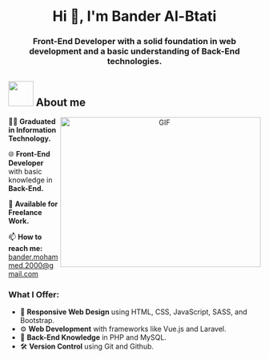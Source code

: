<h1 align="center">Hi 👋, I'm Bander Al-Btati</h1>
<h3 align="center">Front-End Developer with a solid foundation in web development and a basic understanding of Back-End technologies.</h3>

## <picture><img src = "https://github.com/7oSkaaa/7oSkaaa/blob/main/Images/about_me.gif?raw=true" width = 50px></picture> About me

<a target="_blank" align="center">
  <img align="right" top="500" height="300" width="400" alt="GIF" src="https://media.giphy.com/media/SWoSkN6DxTszqIKEqv/giphy.gif">
</a>

<div>
  <p>👨‍🎓 <strong>Graduated in Information Technology.</strong></p>
  <p>🌐 <strong>Front-End Developer</strong> with basic knowledge in <strong>Back-End.</strong></p>
  <p>💼 <strong>Available for Freelance Work.</strong></p>
  <p>📫 <strong>How to reach me:</strong> <a href="mailto:bander.mohammed.2000@gmail.com">bander.mohammed.2000@gmail.com</a></p>
</div>

<h3>What I Offer:</h3>
<ul>
  <li>🌟 <strong>Responsive Web Design</strong> using HTML, CSS, JavaScript, SASS, and Bootstrap.</li>
  <li>⚙️ <strong>Web Development</strong> with frameworks like Vue.js and Laravel.</li>
  <li>🔧 <strong>Back-End Knowledge</strong> in PHP and MySQL.</li>
  <li>🛠️ <strong>Version Control</strong> using Git and Github.</li>
</ul>



